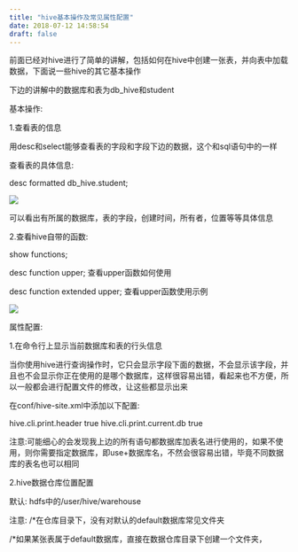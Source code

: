 ```yaml
---
title: "hive基本操作及常见属性配置"
date: 2018-07-12 14:58:54
draft: false
---
```

前面已经对hive进行了简单的讲解，包括如何在hive中创建一张表，并向表中加载数据，下面说一些hive的其它基本操作

下边的讲解中的数据库和表为db_hive和student

基本操作:

1.查看表的信息

用desc和select能够查看表的字段和字段下边的数据，这个和sql语句中的一样

查看表的具体信息:

desc formatted db_hive.student;

![](https://img-blog.csdn.net/20180712143248152?watermark/2/text/aHR0cHM6Ly9ibG9nLmNzZG4ubmV0L3lzXzIzMDAxNA==/font/5a6L5L2T/fontsize/400/fill/I0JBQkFCMA==/dissolve/70)

可以看出有所属的数据库，表的字段，创建时间，所有者，位置等等具体信息

2.查看hive自带的函数:

show functions;

desc function upper; 查看upper函数如何使用

desc function extended upper; 查看upper函数使用示例

![](https://img-blog.csdn.net/20180712143707749?watermark/2/text/aHR0cHM6Ly9ibG9nLmNzZG4ubmV0L3lzXzIzMDAxNA==/font/5a6L5L2T/fontsize/400/fill/I0JBQkFCMA==/dissolve/70)

属性配置:

1.在命令行上显示当前数据库和表的行头信息

当你使用hive进行查询操作时，它只会显示字段下面的数据，不会显示该字段，并且也不会显示你正在使用的是哪个数据库，这样很容易出错，看起来也不方便，所以一般都会进行配置文件的修改，让这些都显示出来

在conf/hive-site.xml中添加以下配置:

<property>
<name>hive.cli.print.header</name>
<value>true</value>

</property>

<property>
<name>hive.cli.print.current.db</name>
<value>true</value>

</property>

注意:可能细心的会发现我上边的所有语句都数据库加表名进行使用的，如果不使用，则你需要指定数据库，即use+数据库名，不然会很容易出错，毕竟不同数据库的表名也可以相同

2.hive数据仓库位置配置

默认: hdfs中的/user/hive/warehouse

注意: /*在仓库目录下，没有对默认的default数据库常见文件夹

/*如果某张表属于default数据库，直接在数据仓库目录下创建一个文件夹，